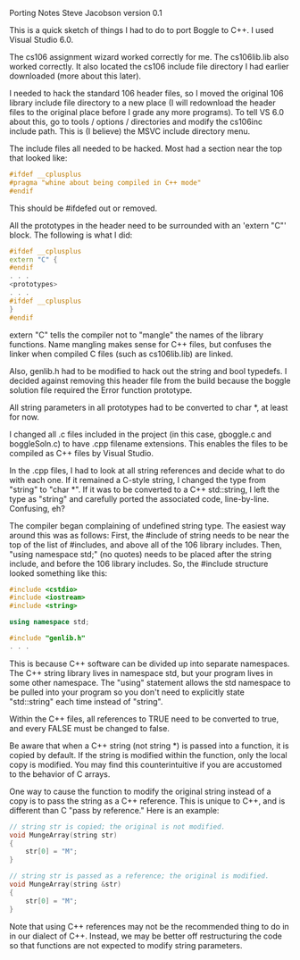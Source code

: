 
Porting Notes
Steve Jacobson
version 0.1


This is a quick sketch of things I had to do to port
Boggle to C++.  I used Visual Studio 6.0.

The cs106 assignment wizard worked correctly for me.  The
cs106lib.lib also worked correctly.  It also located the
cs106 include file directory I had earlier downloaded (more
about this later).

I needed to hack the standard 106 header files, so I moved
the original 106 library include file directory to a new
place (I will redownload the header files to the original
place before I grade any more programs).  To tell VS 6.0
about this, go to tools / options / directories and modify
the cs106inc include path.  This is (I believe)  the MSVC
include directory menu.

The include files all needed to be hacked.  Most had a
section near the top that looked like:
```cpp
#ifdef __cplusplus
#pragma "whine about being compiled in C++ mode"
#endif
```
This should be #ifdefed out or removed.

All the prototypes in the header need to be surrounded with
an 'extern "C"' block.  The following is what I did:
```cpp
#ifdef __cplusplus
extern "C" {
#endif
. . .
<prototypes>
. . .
#ifdef __cplusplus
}
#endif
```
extern "C" tells the compiler not to "mangle" the names of
the library functions.  Name mangling makes sense for C++
files, but confuses the linker when compiled C files (such
as cs106lib.lib) are linked.

Also, genlib.h had to be modified to hack out the string and
bool typedefs.  I decided against removing this header file
from the build because the boggle solution file required the
Error function prototype.

All string parameters in all prototypes had to be converted to
char *, at least for now.


I changed all .c files included in the project (in this case,
gboggle.c and boggleSoln.c) to have .cpp filename extensions.
This enables the files to be compiled as C++ files by Visual
Studio.

In the .cpp files, I had to look at all string references and
decide what to do with each one.  If it remained a C-style string,
I changed the type from "string" to "char *".  If it was to be
converted to a C++ std::string, I left the type as "string" and
carefully ported the associated code, line-by-line.  Confusing, eh?

The compiler began complaining of undefined string type.  The
easiest way around this was as follows:  First, the #include of
string needs to be near the top of the list of #includes, and
above all of the 106 library includes.  Then, "using namespace std;"
(no quotes) needs to be placed after the string include, and before
the 106 library includes.  So, the #include structure looked something
like this:
```cpp
#include <cstdio>
#include <iostream>
#include <string>

using namespace std;

#include "genlib.h"
. . .
```
This is because C++ software can be divided up into separate namespaces.
The C++ string library lives in namespace std, but your program lives
in some other namespace.  The "using" statement allows the std namespace
to be pulled into your program so you don't need to explicitly state
"std::string" each time instead of "string".

Within the C++ files, all references to TRUE need to be converted
to true, and every FALSE must be changed to false.

Be aware that when a C++ string (not string *) is passed into a
function, it is copied by default.  If the string is modified within
the function, only the local copy is modified.  You may find this
counterintuitive if you are accustomed to the behavior of C arrays. 

One way to cause the function to modify the original string instead
of a copy is to pass the string as a C++ reference.  This is unique
to C++, and is different than C "pass by reference."  Here is an
example:
```cpp
// string str is copied; the original is not modified.
void MungeArray(string str)
{
    str[0] = "M";
}

// string str is passed as a reference; the original is modified.
void MungeArray(string &str)
{
    str[0] = "M";
}
```
Note that using C++ references may not be the recommended thing
to do in in our dialect of C++.  Instead, we may be better off
restructuring the code so that functions are not expected to
modify string parameters.

